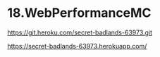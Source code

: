 # 18.WebPerformanceMC

https://git.heroku.com/secret-badlands-63973.git

https://secret-badlands-63973.herokuapp.com/